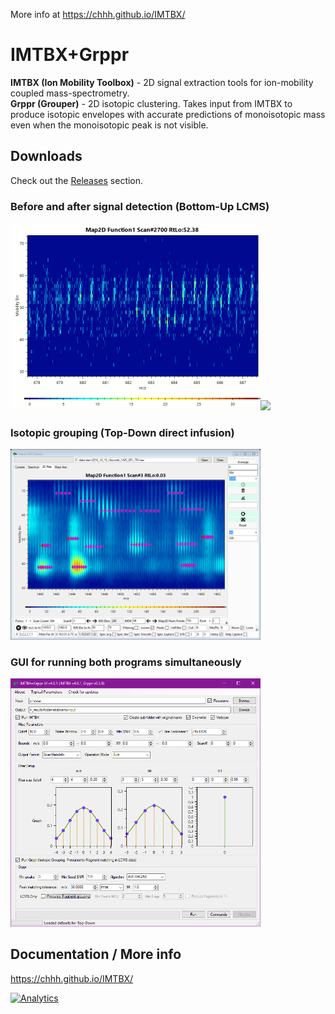 More info at https://chhh.github.io/IMTBX/

# IMTBX+Grppr
**IMTBX (Ion Mobility Toolbox)** - 2D signal extraction tools for ion-mobility
coupled mass-spectrometry.  
**Grppr (Grouper)** - 2D isotopic clustering. Takes input from IMTBX to produce
isotopic envelopes with accurate predictions of monoisotopic mass even when
the monoisotopic peak is not visible.

## Downloads
Check out the [Releases](https://github.com/chhh/IMTBX/releases/latest) section.

### Before and after signal detection (Bottom-Up LCMS)
<img width=400 src="https://github.com/chhh/IMTBX/blob/master/site/src/img/without-filter.gif"/><img width=400 src="https://github.com/chhh/IMTBX/blob/master/site/src/img/with-filter-peaks.gif"/>

### Isotopic grouping (Top-Down direct infusion)
<img width=400 src="https://github.com/chhh/IMTBX/blob/master/site/src/img/grppr-isotopic-clusters-in-viewer.png"/>

### GUI for running both programs simultaneously
<img width=400 src="https://github.com/chhh/IMTBX/blob/master/site/src/img/imtbx-grppr-gui.png"/>

## Documentation / More info
https://chhh.github.io/IMTBX/

[![Analytics](https://ga-beacon-nocache.appspot.com/UA-5572974-15/github/chhh/imtbx/landing-page?useReferer)](https://github.com/igrigorik/ga-beacon)
